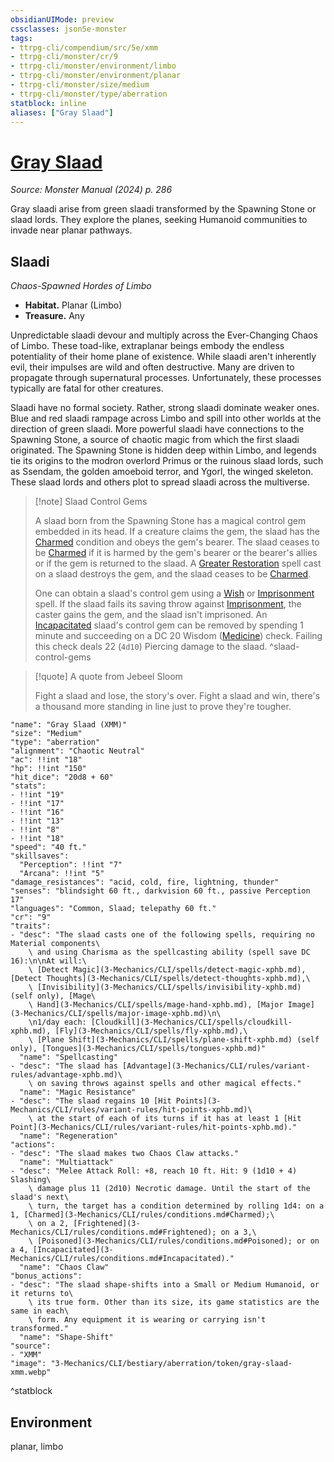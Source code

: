 ```yaml
---
obsidianUIMode: preview
cssclasses: json5e-monster
tags:
- ttrpg-cli/compendium/src/5e/xmm
- ttrpg-cli/monster/cr/9
- ttrpg-cli/monster/environment/limbo
- ttrpg-cli/monster/environment/planar
- ttrpg-cli/monster/size/medium
- ttrpg-cli/monster/type/aberration
statblock: inline
aliases: ["Gray Slaad"]
---
```

# [Gray Slaad](3-Mechanics\CLI\bestiary\aberration/gray-slaad-xmm.md)
*Source: Monster Manual (2024) p. 286*  

Gray slaadi arise from green slaadi transformed by the Spawning Stone or slaad lords. They explore the planes, seeking Humanoid communities to invade near planar pathways.

## Slaadi

*Chaos-Spawned Hordes of Limbo*

- **Habitat.** Planar (Limbo)  
- **Treasure.** Any  

Unpredictable slaadi devour and multiply across the Ever-Changing Chaos of Limbo. These toad-like, extraplanar beings embody the endless potentiality of their home plane of existence. While slaadi aren't inherently evil, their impulses are wild and often destructive. Many are driven to propagate through supernatural processes. Unfortunately, these processes typically are fatal for other creatures.

Slaadi have no formal society. Rather, strong slaadi dominate weaker ones. Blue and red slaadi rampage across Limbo and spill into other worlds at the direction of green slaadi. More powerful slaadi have connections to the Spawning Stone, a source of chaotic magic from which the first slaadi originated. The Spawning Stone is hidden deep within Limbo, and legends tie its origins to the modron overlord Primus or the ruinous slaad lords, such as Ssendam, the golden amoeboid terror, and Ygorl, the winged skeleton. These slaad lords and others plot to spread slaadi across the multiverse.

> [!note] Slaad Control Gems
> 
> A slaad born from the Spawning Stone has a magical control gem embedded in its head. If a creature claims the gem, the slaad has the [Charmed](3-Mechanics/CLI/rules/conditions.md#Charmed) condition and obeys the gem's bearer. The slaad ceases to be [Charmed](3-Mechanics/CLI/rules/conditions.md#Charmed) if it is harmed by the gem's bearer or the bearer's allies or if the gem is returned to the slaad. A [Greater Restoration](3-Mechanics/CLI/spells/greater-restoration-xphb.md) spell cast on a slaad destroys the gem, and the slaad ceases to be [Charmed](3-Mechanics/CLI/rules/conditions.md#Charmed).
> 
> One can obtain a slaad's control gem using a [Wish](3-Mechanics/CLI/spells/wish-xphb.md) or [Imprisonment](3-Mechanics/CLI/spells/imprisonment-xphb.md) spell. If the slaad fails its saving throw against [Imprisonment](3-Mechanics/CLI/spells/imprisonment-xphb.md), the caster gains the gem, and the slaad isn't imprisoned. An [Incapacitated](3-Mechanics/CLI/rules/conditions.md#Incapacitated) slaad's control gem can be removed by spending 1 minute and succeeding on a DC 20 Wisdom ([Medicine](3-Mechanics/CLI/rules/skills.md#Medicine)) check. Failing this check deals 22 (`4d10`) Piercing damage to the slaad.
^slaad-control-gems

> [!quote] A quote from Jebeel Sloom  
> 
> Fight a slaad and lose, the story's over. Fight a slaad and win, there's a thousand more standing in line just to prove they're tougher.


```statblock
"name": "Gray Slaad (XMM)"
"size": "Medium"
"type": "aberration"
"alignment": "Chaotic Neutral"
"ac": !!int "18"
"hp": !!int "150"
"hit_dice": "20d8 + 60"
"stats":
- !!int "19"
- !!int "17"
- !!int "16"
- !!int "13"
- !!int "8"
- !!int "18"
"speed": "40 ft."
"skillsaves":
  "Perception": !!int "7"
  "Arcana": !!int "5"
"damage_resistances": "acid, cold, fire, lightning, thunder"
"senses": "blindsight 60 ft., darkvision 60 ft., passive Perception 17"
"languages": "Common, Slaad; telepathy 60 ft."
"cr": "9"
"traits":
- "desc": "The slaad casts one of the following spells, requiring no Material components\
    \ and using Charisma as the spellcasting ability (spell save DC 16):\n\nAt will:\
    \ [Detect Magic](3-Mechanics/CLI/spells/detect-magic-xphb.md), [Detect Thoughts](3-Mechanics/CLI/spells/detect-thoughts-xphb.md),\
    \ [Invisibility](3-Mechanics/CLI/spells/invisibility-xphb.md) (self only), [Mage\
    \ Hand](3-Mechanics/CLI/spells/mage-hand-xphb.md), [Major Image](3-Mechanics/CLI/spells/major-image-xphb.md)\n\
    \n1/day each: [Cloudkill](3-Mechanics/CLI/spells/cloudkill-xphb.md), [Fly](3-Mechanics/CLI/spells/fly-xphb.md),\
    \ [Plane Shift](3-Mechanics/CLI/spells/plane-shift-xphb.md) (self only), [Tongues](3-Mechanics/CLI/spells/tongues-xphb.md)"
  "name": "Spellcasting"
- "desc": "The slaad has [Advantage](3-Mechanics/CLI/rules/variant-rules/advantage-xphb.md)\
    \ on saving throws against spells and other magical effects."
  "name": "Magic Resistance"
- "desc": "The slaad regains 10 [Hit Points](3-Mechanics/CLI/rules/variant-rules/hit-points-xphb.md)\
    \ at the start of each of its turns if it has at least 1 [Hit Point](3-Mechanics/CLI/rules/variant-rules/hit-points-xphb.md)."
  "name": "Regeneration"
"actions":
- "desc": "The slaad makes two Chaos Claw attacks."
  "name": "Multiattack"
- "desc": "Melee Attack Roll: +8, reach 10 ft. Hit: 9 (1d10 + 4) Slashing\
    \ damage plus 11 (2d10) Necrotic damage. Until the start of the slaad's next\
    \ turn, the target has a condition determined by rolling 1d4: on a 1, [Charmed](3-Mechanics/CLI/rules/conditions.md#Charmed);\
    \ on a 2, [Frightened](3-Mechanics/CLI/rules/conditions.md#Frightened); on a 3,\
    \ [Poisoned](3-Mechanics/CLI/rules/conditions.md#Poisoned); or on a 4, [Incapacitated](3-Mechanics/CLI/rules/conditions.md#Incapacitated)."
  "name": "Chaos Claw"
"bonus_actions":
- "desc": "The slaad shape-shifts into a Small or Medium Humanoid, or it returns to\
    \ its true form. Other than its size, its game statistics are the same in each\
    \ form. Any equipment it is wearing or carrying isn't transformed."
  "name": "Shape-Shift"
"source":
- "XMM"
"image": "3-Mechanics/CLI/bestiary/aberration/token/gray-slaad-xmm.webp"
```
^statblock

## Environment

planar, limbo